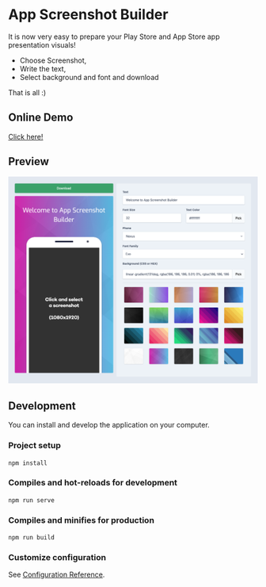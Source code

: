 # App Screenshot Builder

It is now very easy to prepare your Play Store and App Store app presentation visuals!

- Choose Screenshot,
- Write the text,
- Select background and font and download

That is all :)

## Online Demo
[Click here!](https://app-screenshot-builder.netlify.com/)


## Preview
![Preview](./src/assets/images/preview.png)


## Development
You can install and develop the application on your computer.

### Project setup
```
npm install
```

### Compiles and hot-reloads for development
```
npm run serve
```

### Compiles and minifies for production
```
npm run build
```

### Customize configuration
See [Configuration Reference](https://cli.vuejs.org/config/).
